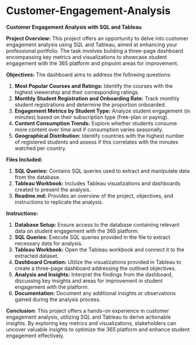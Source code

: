 # Customer-Engagement-Analysis

**Customer Engagement Analysis with SQL and Tableau**

**Project Overview:**
This project offers an opportunity to delve into customer engagement analysis using SQL and Tableau, aimed at enhancing your professional portfolio. The task involves building a three-page dashboard encompassing key metrics and visualizations to showcase student engagement with the 365 platform and pinpoint areas for improvement.

**Objectives:**
The dashboard aims to address the following questions:

1. **Most Popular Courses and Ratings:** Identify the courses with the highest viewership and their corresponding ratings.
2. **Monthly Student Registration and Onboarding Rate:** Track monthly student registrations and determine the proportion onboarded.
3. **Engagement Metrics by Student Type:** Analyze student engagement (in minutes) based on their subscription type (free-plan or paying).
4. **Content Consumption Trends:** Explore whether students consume more content over time and if consumption varies seasonally.
5. **Geographical Distribution:** Identify countries with the highest number of registered students and assess if this correlates with the minutes watched per country.

**Files Included:**
1. **SQL Queries:** Contains SQL queries used to extract and manipulate data from the database.
2. **Tableau Workbook:** Includes Tableau visualizations and dashboards created to present the analysis.
3. **Readme.md:** Provides an overview of the project, objectives, and instructions to replicate the analysis.

**Instructions:**
1. **Database Setup:** Ensure access to the database containing relevant data on student engagement with the 365 platform.
2. **SQL Queries:** Execute SQL queries provided in the file to extract necessary data for analysis.
3. **Tableau Workbook:** Open the Tableau workbook and connect it to the extracted dataset.
4. **Dashboard Creation:** Utilize the visualizations provided in Tableau to create a three-page dashboard addressing the outlined objectives.
5. **Analysis and Insights:** Interpret the findings from the dashboard, discussing key insights and areas for improvement in student engagement with the platform.
6. **Documentation:** Document any additional insights or observations gained during the analysis process.

**Conclusion:**
This project offers a hands-on experience in customer engagement analysis, utilizing SQL and Tableau to derive actionable insights. By exploring key metrics and visualizations, stakeholders can uncover valuable insights to optimize the 365 platform and enhance student engagement effectively.
